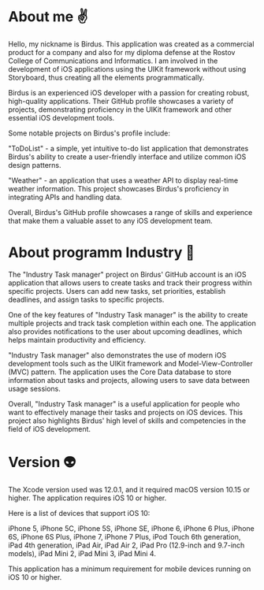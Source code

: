 # About me ✌️
Hello, my nickname is Birdus. This application was created as a commercial product for a company and also for my diploma defense at the Rostov College of Communications and Informatics. I am involved in the development of iOS applications using the UIKit framework without using Storyboard, thus creating all the elements programmatically.

Birdus is an experienced iOS developer with a passion for creating robust, high-quality applications. Their GitHub profile showcases a variety of projects, demonstrating proficiency in the UIKit framework and other essential iOS development tools.

Some notable projects on Birdus's profile include:

"ToDoList" - a simple, yet intuitive to-do list application that demonstrates Birdus's ability to create a user-friendly interface and utilize common iOS design patterns.

"Weather" - an application that uses a weather API to display real-time weather information. This project showcases Birdus's proficiency in integrating APIs and handling data.

Overall, Birdus's GitHub profile showcases a range of skills and experience that make them a valuable asset to any iOS development team.

# About programm Industry 🧐

The "Industry Task manager" project on Birdus' GitHub account is an iOS application that allows users to create tasks and track their progress within specific projects. Users can add new tasks, set priorities, establish deadlines, and assign tasks to specific projects.

One of the key features of "Industry Task manager" is the ability to create multiple projects and track task completion within each one. The application also provides notifications to the user about upcoming deadlines, which helps maintain productivity and efficiency.

"Industry Task manager" also demonstrates the use of modern iOS development tools such as the UIKit framework and Model-View-Controller (MVC) pattern. The application uses the Core Data database to store information about tasks and projects, allowing users to save data between usage sessions.

Overall, "Industry Task manager" is a useful application for people who want to effectively manage their tasks and projects on iOS devices. This project also highlights Birdus' high level of skills and competencies in the field of iOS development.

# Version 👽

The Xcode version used was 12.0.1, and it required macOS version 10.15 or higher. The application requires iOS 10 or higher.

Here is a list of devices that support iOS 10:

iPhone 5, 
iPhone 5C, 
iPhone 5S, 
iPhone SE, 
iPhone 6, 
iPhone 6 Plus, 
iPhone 6S, 
iPhone 6S Plus, 
iPhone 7, 
iPhone 7 Plus, 
iPod Touch 6th generation, 
iPad 4th generation, 
iPad Air, 
iPad Air 2, 
iPad Pro (12.9-inch and 9.7-inch models), 
iPad Mini 2, 
iPad Mini 3, 
iPad Mini 4. 

This application has a minimum requirement for mobile devices running on iOS 10 or higher.
